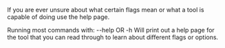 If you are ever unsure about what certain flags mean or what a tool is capable of doing use the help page.

Running most commands with: --help OR -h 
Will print out a help page for the tool that you can read through to learn about different flags or options.
